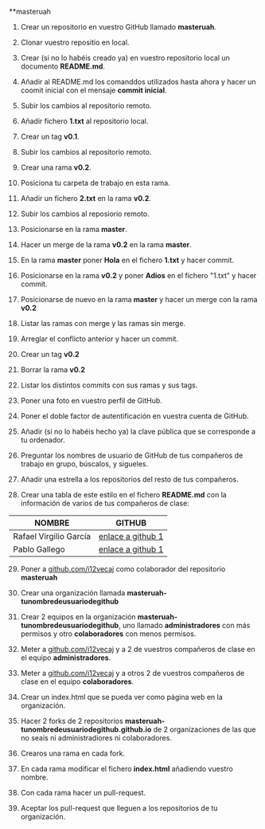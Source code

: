 **masteruah


1. Crear un repositorio en vuestro GitHub llamado **masteruah**.

2. Clonar vuestro repositio en local.

3. Crear (si no lo habéis creado ya) en vuestro repositorio local
un documento **README.md**.

4. Añadir al README.md los comanddos utilizados hasta ahora
y hacer un coomit inicial con el mensaje **commit inicial**.

5. Subir los cambios al repositorio remoto.

6. Añadir fichero **1.txt** al repositorio local.

7. Crear un tag **v0.1**.

8. Subir los cambios al repositorio remoto.

9. Crear una rama **v0.2**.

10. Posiciona tu carpeta de trabajo en esta rama.

11. Añadir un fichero **2.txt** en la rama **v0.2**.

12. Subir los cambios al reposiorio remoto.

13. Posicionarse en la rama **master**.

14. Hacer un merge de la rama **v0.2** en la rama **master**.

15. En la rama **master** poner **Hola** en el fichero **1.txt** y hacer commit.

16. Posicionarse en la rama **v0.2** y poner **Adios** en el fichero "1.txt" y hacer commit.

17. Posicionarse de nuevo en la rama **master** y hacer un merge con la rama **v0.2**

18. Listar las ramas con merge y las ramas sin merge.

19. Arreglar el conflicto anterior y hacer un commit.

20. Crear un tag **v0.2**

21. Borrar la rama **v0.2**

22. Listar los distintos commits con sus ramas y sus tags.

23. Poner una foto en vuestro perfil de GitHub.

24. Poner el doble factor de autentificación en vuestra cuenta de GitHub.

25. Añadir (si no lo habéis hecho ya) la clave pública que se corresponde a tu ordenador.

26. Preguntar los nombres de usuario de GitHub de tus compañeros de trabajo en grupo, búscalos, y sigueles.

27. Añadir una estrella a los repositorios del resto de tus compañeros.

28. Crear una tabla de este estilo en el fichero **README.md** con la información
de varios de tus compañeros de clase:

|        NOMBRE          |                     GITHUB                        |
|------------------------|---------------------------------------------------|
| Rafael Virgilio García | [enlace a github 1](http://github.com/i12vecaj) |
| Pablo Gallego          | [enlace a github 1](http://github.com/i12vecaj) |

29. Poner a [github.com/i12vecaj](http://github.com/i12vecaj) como colaborador
del repositorio **masteruah**

30. Crear una organización llamada **masteruah-tunombredeusuariodegithub**

31. Crear 2 equipos en la organización **masteruah-tunombredeusuariodegithub**,
uno llamado **administradores** con más permisos y otro **colaboradores** con menos permisos.

32. Meter a [github.com/i12vecaj](http://github.com/i12vecaj) y a 2 de vuestros
compañeros de clase en el equipo **administradores**.

33. Meter a [github.com/i12vecaj](http://github.com/i12vecaj) y a otros 2 de vuestros
compañeros de clase en el equipo **colaboradores**.

34. Crear un index.html que se pueda ver como página web en la organización.

35. Hacer 2 forks de 2 repositorios **masteruah-tunombredeusuariodegithub.github.io**
de 2 organizaciones de las que no seais ni administradiores ni colaboradores.

36. Crearos una rama en cada fork.

37. En cada rama modificar el fichero **index.html** añadiendo vuestro nombre.

38. Con cada rama hacer un pull-request.

39. Aceptar los pull-request que lleguen a los repositorios de tu organización.
